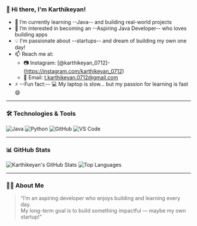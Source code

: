 ### 👋 Hi there, I'm Karthikeyan!

- 🌱 I’m currently learning --Java-- and building real-world projects  
- 👀 I’m interested in becoming an --Aspiring Java Developer-- who loves building apps  
- 💡 I'm passionate about --startups-- and dream of building my own one day!  
- 📫 Reach me at:  
  - 📷 Instagram: [@karthikeyan_0712]-(https://instagram.com/karthikeyan_0712)  
  - 📧 Email: t.karthikeyan.0712@gmail.com  
- ⚡ --Fun fact:-- 💻 My laptop is slow… but my passion for learning is fast 😄

---

### 🛠️ Technologies & Tools
![Java](https://img.shields.io/badge/Java-ED8B00?style=for-the-badge&logo=java&logoColor=white)
![Python](https://img.shields.io/badge/Python-3776AB?style=for-the-badge&logo=python&logoColor=white)
![GitHub](https://img.shields.io/badge/GitHub-181717?style=for-the-badge&logo=github&logoColor=white)
![VS Code](https://img.shields.io/badge/VS_Code-007ACC?style=for-the-badge&logo=visual-studio-code&logoColor=white)

---

### 📊 GitHub Stats

![Karthikeyan's GitHub Stats](https://github-readme-stats.vercel.app/api?username=karthikeyan-T12&show_icons=true&theme=merko)
![Top Languages](https://github-readme-stats.vercel.app/api/top-langs/?username=karthikeyan-T12&layout=compact&theme=merko)

---

### 🙋‍♂️ About Me
> “I’m an aspiring developer who enjoys building and learning every day.  
> My long-term goal is to build something impactful — maybe my own startup!”


